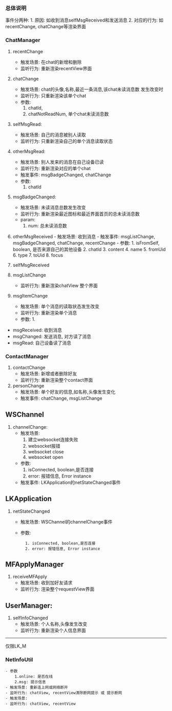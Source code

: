 ### 总体说明
事件分两种:
    1. 原因: 如收到消息selfMsgReceived和发送消息
    2. 对应的行为: 如recentChange, chatChange等渲染界面


### ChatManager

1. recentChange
   - 触发场景: 在chat的新增和删除
   - 监听行为: 重新渲染recentView界面

2. chatChange
    - 触发场景: chat的头像,名称,最近一条消息,该chat未读消息数 发生改变时
    - 监听行为: 只重新渲染该单个chat
    - 参数: 
        1. chatId,
        2. chatNotReadNum, 单个chat未读消息数
3. selfMsgRead: 
    - 触发场景: 自己的消息被别人读取
    - 监听行为: 只重新渲染自己的单个消息读取状态
4. otherMsgRead:
    - 触发场景: 别人发来的消息在自己设备已读
    - 监听行为: 重新渲染对应的单个chat
    - 触发事件: msgBadgeChanged, chatChange
    - 参数: 
        1. chatId
5. msgBadgeChanged: 
    - 触发场景: 未读消息总数发生改变
    - 监听行为: 重新渲染最近图标和最近界面首页的总未读消息数
    - param: 
        1. num: 总未读消息数


6. otherMsgReceived
        - 触发场景: 收到消息
        - 触发事件: msgListChange, msgBadgeChanged, 
        chatChange, recentChange
        - 参数: 
            1. isFromSelf, boolean, 是否来源自己的其他设备
            2. chatId
            3. content
            4. name
            5. fromUid
            6. type
            7. toUid
            8. focus
7. selfMsgReceived

8. msgListChange
    - 监听行为: 重新渲染chatView 整个界面
9. msgItemChange
    - 触发场景: 单个消息的读取状态发生改变
    - 监听行为: 重新渲染单个消息
    - 参数: 
        1. 

    
 * msgReceived: 收到消息
 * msgChanged: 发送消息, 对方读了消息
 * msgRead: 自己设备读了消息
 
### ContactManager
1. contactChange
   - 触发场景: 新增或者删除好友
   - 监听行为: 重新渲染整个contact界面
2. personChange
   - 触发场景: 单个好友的信息,如名称,头像发生变化
   - 触发事件: chatChange, msgListChange
   
## WSChannel
1. channelChange: 
    - 触发场景: 
         1. 建立websocket连接失败
         2. websocket报错
         3. websocket close
         4. websocket open
    - 参数: 
        1. isConnected, boolean,是否连接
        2. error: 报错信息, Error instance
    - 触发事件: LKApplication的netStateChanged事件
## LKApplication
1. netStateChanged
    - 触发场景: WSChannel的channelChange事件
    - 参数: 
    
            1. isConnected, boolean,是否连接
            2. error: 报错信息, Error instance

## MFApplyManager
1. receiveMFApply
    - 触发场景: 收到加好友请求
    - 监听行为: 渲染整个requestView界面

## UserManager: 
1. selfInfoChanged
    - 触发场景: 个人名称,头像发生改变
    - 监听行为: 重新渲染个人信息界面
    
        
---
仅限LK_M

### NetInfoUtil
    - 参数
        1.online: 是否在线
        2.msg: 提示信息
    - 触发场景: 重新连上网或网络断开
    - 监听行为: chatView, recentView清除断网提示 或 提示断网
    - 触发场景: 
    - 监听行为: chatView, recentView
